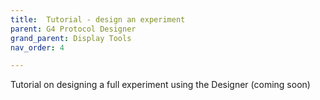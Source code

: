 ```yaml
---
title:  Tutorial - design an experiment
parent: G4 Protocol Designer
grand_parent: Display Tools
nav_order: 4

---
```


Tutorial on designing a full experiment using the Designer (coming soon)